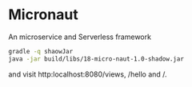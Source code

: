 # Micronaut

An microservice and Serverless framework

```bash
gradle -q shaowJar
java -jar build/libs/18-micro-naut-1.0-shadow.jar
```

and visit http:localhost:8080/views, /hello and /.
